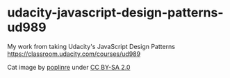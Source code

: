 # udacity-javascript-design-patterns-ud989
My work from taking Udacity's JavaScript Design Patterns https://classroom.udacity.com/courses/ud989

Cat image by [poplinre](https://www.flickr.com/photos/poplinre/625069434/in/photostream/) under [CC BY-SA 2.0](https://creativecommons.org/licenses/by-sa/2.0/)